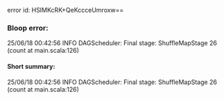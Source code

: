 error id: HSIMKcRK+QeKccceUmroxw==
### Bloop error:

25/06/18 00:42:56 INFO DAGScheduler: Final stage: ShuffleMapStage 26 (count at main.scala:126)
#### Short summary: 

25/06/18 00:42:56 INFO DAGScheduler: Final stage: ShuffleMapStage 26 (count at main.scala:126)